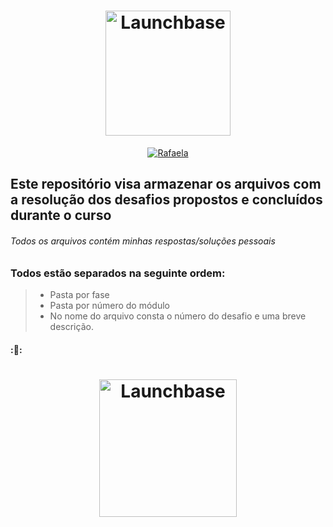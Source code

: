 <h1 align="center">
    <img alt="Launchbase" src="https://storage.googleapis.com/golden-wind/bootcamp-launchbase/logo.png" width="200px" />
</h1>

<p align="center">
  <a href="https://www.linkedin.com/in/rafaela-duque/" >
    <img alt="Rafaela" src="https://img.shields.io/badge/rafaela--duque-in-blue">
  </a>
</p>

## Este repositório visa armazenar os arquivos com a resolução dos desafios propostos e concluídos durante o curso
###### Todos os arquivos contém minhas respostas/soluções pessoais

### Todos estão separados na seguinte ordem:
> * Pasta por fase
> * Pasta por número do módulo
> * No nome do arquivo consta o número do desafio e uma breve descrição.

#### ::rocket::

<h1 align="center">
    <img alt="Launchbase" src="https://uploaddeimagens.com.br/images/002/577/833/full/assignature.png?1586348657" width="220px" />
</h1>
